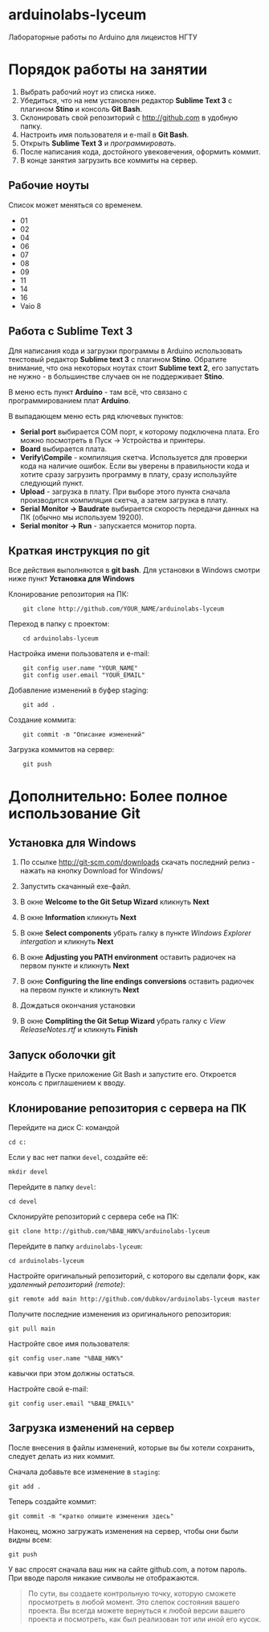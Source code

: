 # arduinolabs-lyceum
Лабораторные работы по Arduino для лицеистов НГТУ

Порядок работы на занятии
=====

1. Выбрать рабочий ноут из списка ниже.
2. Убедиться, что на нем установлен редактор **Sublime Text 3** с плагином **Stino** и консоль **Git Bash**.
3. Склонировать свой репозиторий с http://github.com в удобную папку.
4. Настроить имя пользователя и e-mail в **Git Bash**.
5. Открыть **Sublime Text 3** и *программировать*.
6. После написания кода, достойного увековечения, оформить коммит.
7. В конце занятия загрузить все коммиты на сервер.

Рабочие ноуты
-----

Список может меняться со временем.

 + 01
 + 02
 + 04
 + 06
 + 07
 + 08
 + 09
 + 11
 + 14
 + 16
 + Vaio 8

Работа с Sublime Text 3
-----

Для написания кода и загрузки программы в Arduino использовать текстовый редактор **Sublime text 3** с плагином **Stino**. Обратите внимание, что она некоторых ноутах стоит **Sublime text 2**, его запустать не нужно - в большинстве случаев он не поддерживает **Stino**.

В меню есть пункт **Arduino** - там всё, что связано с программированием плат **Arduino**. 

В выпадающем меню есть ряд ключевых пунктов:
 + **Serial port** выбирается COM порт, к которому подключена плата. Его можно посмотреть в Пуск -> Устройства и принтеры.
 + **Board** выбирается плата. 
 + **Verify\Compile** - компиляция скетча. Используется для проверки кода на наличие ошибок. Если вы уверены в правильности кода и хотите сразу загрузить программу в плату, сразу используйте следующий пункт.
 + **Upload** - загрузка в плату. При выборе этого пункта сначала производится компиляция скетча, а затем загрузка в плату.
 + **Serial Monitor -> Baudrate** выбирается скорость передачи данных на ПК (обычно мы используем 19200). 
 + **Serial monitor -> Run** - запускается монитор порта. 

Краткая инструкция по git
-----

Все действия выполняются в **git bash**. Для установки в Windows смотри ниже пункт **Установка для Windows**

Клонирование репозитория на ПК:

        git clone http://github.com/YOUR_NAME/arduinolabs-lyceum

Переход в папку с проектом:

        cd arduinolabs-lyceum
    
Настройка имени пользователя и e-mail:

        git config user.name "YOUR_NAME"
        git config user.email "YOUR_EMAIL"

Добавление изменений в буфер staging:

        git add .

Создание коммита:

        git commit -m "Описание изменений"

Загрузка коммитов на сервер:

        git push

Дополнительно: Более полное использование Git
=====

Установка для Windows
-----

1. По ссылке http://git-scm.com/downloads скачать последний релиз - нажать на кнопку Download for Windows/

2. Запустить скачанный exe-файл.

3. В окне **Welcome to the Git Setup Wizard** кликнуть **Next**

4. В окне **Information** кликнуть **Next**

5. В окне **Select components** убрать галку в пункте *Windows Explorer intergation* и кликнуть **Next**

6. В окне **Adjusting you PATH environment** оставить радиочек на первом пункте и кликнуть **Next**

7. В окне **Configuring the line endings conversions** оставить радиочек на первом пункте и кликнуть **Next**

8. Дождаться окончания установки

9. В окне **Compliting the Git Setup Wizard** убрать галку с *View ReleaseNotes.rtf* и кликнуть **Finish**



Запуск оболочки git
-----

Найдите в Пуске приложение Git Bash и запустите его. Откроется консоль с приглашением к вводу.



Клонирование репозитория с сервера на ПК
-----

Перейдите на диск C: командой

    cd c:

Если у вас нет папки `devel`, создайте её:

    mkdir devel

Перейдите в папку `devel`:

    cd devel

Склонируйте репозиторий с сервера себе на ПК:

    git clone http://github.com/%ВАШ_НИК%/arduinolabs-lyceum

Перейдите в папку `arduinolabs-lyceum`:

    cd arduinolabs-lyceum

Настройте оригинальный репозиторий, с которого вы сделали форк, как *удаленный репозиторий (remote)*:

    git remote add main http://github.com/dubkov/arduinolabs-lyceum master

Получите последние изменения из оригинального репозитория:

    git pull main

Настройте свое имя пользователя:

    git config user.name "%ВАШ_НИК%"

кавычки при этом должны остаться.

Настройте свой e-mail:

    git config user.email "%ВАШ_EMAIL%"

Загрузка изменений на сервер
-----

После внесения в файлы изменений, которые вы бы хотели сохранить, следует делать из них коммит.

Сначала добавьте все изменение в `staging`:

    git add .


Теперь создайте коммит:

    git commit -m "кратко опишите изменения здесь"

Наконец, можно загружать изменения на сервер, чтобы они были видны всем:

    git push

У вас спросят сначала ваш ник на сайте github.com, а потом пароль. При вводе пароля никакие символы не отображаются.

> По сути, вы создаете контрольную точку, которую сможете просмотреть в любой момент. Это слепок состояния вашего проекта. Вы всегда можете вернуться к любой версии вашего проекта и посмотреть, как был реализован тот или иной его кусок.

